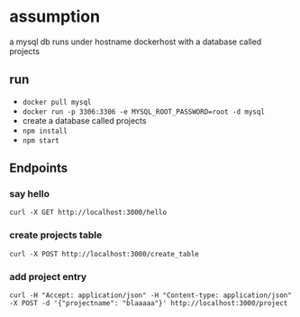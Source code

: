 # assumption 
a mysql db runs under hostname dockerhost with a database called projects

## run
* `docker pull mysql`
* `docker run -p 3306:3306 -e MYSQL_ROOT_PASSWORD=root -d mysql`
* create a database called projects
* `npm install`
* `npm start`

## Endpoints

### say hello 
`curl -X GET http://localhost:3000/hello`

### create projects table
`curl -X POST http://localhost:3000/create_table`

### add project entry
`curl -H "Accept: application/json" -H "Content-type: application/json" -X POST -d '{"projectname": "blaaaaa"}' http://localhost:3000/project`
